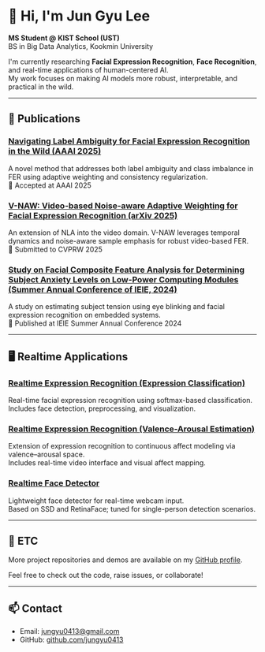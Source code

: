 # 👋 Hi, I'm Jun Gyu Lee

**MS Student @ KIST School (UST)**  
BS in Big Data Analytics, Kookmin University  

I'm currently researching **Facial Expression Recognition**, **Face Recognition**, and real-time applications of human-centered AI.  
My work focuses on making AI models more robust, interpretable, and practical in the wild.

---

## 📌 Publications

### [Navigating Label Ambiguity for Facial Expression Recognition in the Wild (AAAI 2025)](https://github.com/jungyu0413/Navigating-Label-Ambiguity-NLA-)
A novel method that addresses both label ambiguity and class imbalance in FER using adaptive weighting and consistency regularization.  
📄 Accepted at AAAI 2025

### [V-NAW: Video-based Noise-aware Adaptive Weighting for Facial Expression Recognition (arXiv 2025)](https://arxiv.org/abs/2503.15970)
An extension of NLA into the video domain. V-NAW leverages temporal dynamics and noise-aware sample emphasis for robust video-based FER.  
📄 Submitted to CVPRW 2025

### [Study on Facial Composite Feature Analysis for Determining Subject Anxiety Levels on Low-Power Computing Modules (Summer Annual Conference of IEIE, 2024)](https://www.dbpia.co.kr/pdf/pdfView.do?nodeId=NODE11890880)
A study on estimating subject tension using eye blinking and facial expression recognition on embedded systems.  
📄 Published at IEIE Summer Annual Conference 2024


---

## 🖥️ Realtime Applications

### [Realtime Expression Recognition (Expression Classification)](https://github.com/jungyu0413/realtime_emotion)
Real-time facial expression recognition using softmax-based classification.  
Includes face detection, preprocessing, and visualization.

### [Realtime Expression Recognition (Valence-Arousal Estimation)](https://github.com/jungyu0413/realtime_emotion)
Extension of expression recognition to continuous affect modeling via valence–arousal space.  
Includes real-time video interface and visual affect mapping.

### [Realtime Face Detector](https://github.com/jungyu0413/realtime_face_detector)
Lightweight face detector for real-time webcam input.  
Based on SSD and RetinaFace; tuned for single-person detection scenarios.

---

## 📁 ETC

More project repositories and demos are available on my [GitHub profile](https://github.com/jungyu0413).

Feel free to check out the code, raise issues, or collaborate!

---

## 📫 Contact

- Email: jungyu0413@gmail.com
- GitHub: [github.com/jungyu0413](https://github.com/jungyu0413)
